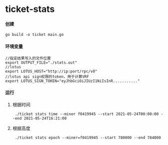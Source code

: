 # ticket-stats



#### 	创建

```shell
go build -o ticket main.go
```



#### 	环境变量

```shell
//指定结果写入的文件位置
export OUTPUT_FILE="./stats.out"
//lotus                                                                               
export LOTUS_HOST="http://ip:port/rpc/v0"
//lotus api sign权限的token，用于计算VRF
export LOTUS_SIGN_TOKEN="eyJhbGciOiJIUzI1NiIsInR..........."
```



#### 	运行

1. 根据时间

   ```shell
    ./ticket stats time --miner f0419945 --start 2021-05-24T00:00:00 --end 2021-05-24T16:21:00
   ```

2. 根据高度

   ```shell
    ./ticket stats epoch --miner=f0419945 --start 780000 --end 784000
   ```

   

